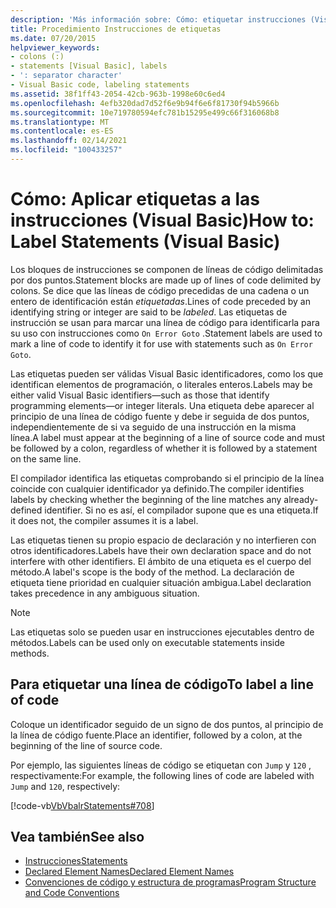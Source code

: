 ```yaml
---
description: 'Más información sobre: Cómo: etiquetar instrucciones (Visual Basic)'
title: Procedimiento Instrucciones de etiquetas
ms.date: 07/20/2015
helpviewer_keywords:
- colons (:)
- statements [Visual Basic], labels
- ': separator character'
- Visual Basic code, labeling statements
ms.assetid: 38f1ff43-2054-42cb-963b-1998e60c6ed4
ms.openlocfilehash: 4efb320dad7d52f6e9b94f6e6f81730f94b5966b
ms.sourcegitcommit: 10e719780594efc781b15295e499c66f316068b8
ms.translationtype: MT
ms.contentlocale: es-ES
ms.lasthandoff: 02/14/2021
ms.locfileid: "100433257"
---
```

# <a name="how-to-label-statements-visual-basic"></a><span data-ttu-id="7f417-103">Cómo: Aplicar etiquetas a las instrucciones (Visual Basic)</span><span class="sxs-lookup"><span data-stu-id="7f417-103">How to: Label Statements (Visual Basic)</span></span>

<span data-ttu-id="7f417-104">Los bloques de instrucciones se componen de líneas de código delimitadas por dos puntos.</span><span class="sxs-lookup"><span data-stu-id="7f417-104">Statement blocks are made up of lines of code delimited by colons.</span></span> <span data-ttu-id="7f417-105">Se dice que las líneas de código precedidas de una cadena o un entero de identificación están *etiquetadas*.</span><span class="sxs-lookup"><span data-stu-id="7f417-105">Lines of code preceded by an identifying string or integer are said to be *labeled*.</span></span> <span data-ttu-id="7f417-106">Las etiquetas de instrucción se usan para marcar una línea de código para identificarla para su uso con instrucciones como `On Error Goto` .</span><span class="sxs-lookup"><span data-stu-id="7f417-106">Statement labels are used to mark a line of code to identify it for use with statements such as `On Error Goto`.</span></span>

<span data-ttu-id="7f417-107">Las etiquetas pueden ser válidas Visual Basic identificadores, como los que identifican elementos de programación, o literales enteros.</span><span class="sxs-lookup"><span data-stu-id="7f417-107">Labels may be either valid Visual Basic identifiers—such as those that identify programming elements—or integer literals.</span></span> <span data-ttu-id="7f417-108">Una etiqueta debe aparecer al principio de una línea de código fuente y debe ir seguida de dos puntos, independientemente de si va seguido de una instrucción en la misma línea.</span><span class="sxs-lookup"><span data-stu-id="7f417-108">A label must appear at the beginning of a line of source code and must be followed by a colon, regardless of whether it is followed by a statement on the same line.</span></span>

<span data-ttu-id="7f417-109">El compilador identifica las etiquetas comprobando si el principio de la línea coincide con cualquier identificador ya definido.</span><span class="sxs-lookup"><span data-stu-id="7f417-109">The compiler identifies labels by checking whether the beginning of the line matches any already-defined identifier.</span></span> <span data-ttu-id="7f417-110">Si no es así, el compilador supone que es una etiqueta.</span><span class="sxs-lookup"><span data-stu-id="7f417-110">If it does not, the compiler assumes it is a label.</span></span>

<span data-ttu-id="7f417-111">Las etiquetas tienen su propio espacio de declaración y no interfieren con otros identificadores.</span><span class="sxs-lookup"><span data-stu-id="7f417-111">Labels have their own declaration space and do not interfere with other identifiers.</span></span> <span data-ttu-id="7f417-112">El ámbito de una etiqueta es el cuerpo del método.</span><span class="sxs-lookup"><span data-stu-id="7f417-112">A label's scope is the body of the method.</span></span> <span data-ttu-id="7f417-113">La declaración de etiqueta tiene prioridad en cualquier situación ambigua.</span><span class="sxs-lookup"><span data-stu-id="7f417-113">Label declaration takes precedence in any ambiguous situation.</span></span>

> [!NOTE]
> <span data-ttu-id="7f417-114">Las etiquetas solo se pueden usar en instrucciones ejecutables dentro de métodos.</span><span class="sxs-lookup"><span data-stu-id="7f417-114">Labels can be used only on executable statements inside methods.</span></span>

## <a name="to-label-a-line-of-code"></a><span data-ttu-id="7f417-115">Para etiquetar una línea de código</span><span class="sxs-lookup"><span data-stu-id="7f417-115">To label a line of code</span></span>

<span data-ttu-id="7f417-116">Coloque un identificador seguido de un signo de dos puntos, al principio de la línea de código fuente.</span><span class="sxs-lookup"><span data-stu-id="7f417-116">Place an identifier, followed by a colon, at the beginning of the line of source code.</span></span>

<span data-ttu-id="7f417-117">Por ejemplo, las siguientes líneas de código se etiquetan con `Jump` y `120` , respectivamente:</span><span class="sxs-lookup"><span data-stu-id="7f417-117">For example, the following lines of code are labeled with `Jump` and `120`, respectively:</span></span>

[!code-vb[VbVbalrStatements#708](~/samples/snippets/visualbasic/VS_Snippets_VBCSharp/VbVbalrStatements/VB/Class1.vb#708)]

## <a name="see-also"></a><span data-ttu-id="7f417-118">Vea también</span><span class="sxs-lookup"><span data-stu-id="7f417-118">See also</span></span>

- [<span data-ttu-id="7f417-119">Instrucciones</span><span class="sxs-lookup"><span data-stu-id="7f417-119">Statements</span></span>](../language-features/statements.md)
- [<span data-ttu-id="7f417-120">Declared Element Names</span><span class="sxs-lookup"><span data-stu-id="7f417-120">Declared Element Names</span></span>](../language-features/declared-elements/declared-element-names.md)
- [<span data-ttu-id="7f417-121">Convenciones de código y estructura de programas</span><span class="sxs-lookup"><span data-stu-id="7f417-121">Program Structure and Code Conventions</span></span>](program-structure-and-code-conventions.md)
